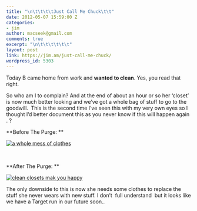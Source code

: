 ```yaml
---
title: "\n\t\t\t\tJust Call Me Chuck\t\t"
date: 2012-05-07 15:59:00 Z
categories:
- jim
author: macseek@gmail.com
comments: true
excerpt: "\n\t\t\t\t\t\t"
layout: post
link: https://jim.am/just-call-me-chuck/
wordpress_id: 5303
---
```


Today B came home from work and **wanted to clean**. Yes, you read that right.




So who am I to complain? And at the end of about an hour or so her ‘closet’ is now much better looking and we’ve got a whole bag of stuff to go to the goodwill.  This is the second time I’ve seen this with my very own eyes so I thought I’d better document this as you never know if this will happen again . ?




**Before The Purge: **




[![a whole mess of clothes](http://jim.am/images/2012/05/before.jpg)](http://jim.am/just-call-me-chuck/before/)




 




**After The Purge: **




[![clean closets mak you happy](http://jim.am/images/2012/05/after.jpg)](http://jim.am/just-call-me-chuck/after/)




The only downside to this is now she needs some clothes to replace the stuff she never wears with new stuff. I don’t  full understand  but it looks like we have a Target run in our future soon..




 




 


		
